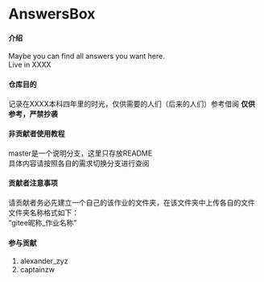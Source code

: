 # AnswersBox

#### 介绍
Maybe you can find all answers you want here.<br>
Live in XXXX

#### 仓库目的
记录在XXXX本科四年里的时光，仅供需要的人们（后来的人们）参考借阅
**仅供参考，严禁抄袭**

#### 非贡献者使用教程

master是一个说明分支，这里只存放README<br>
具体内容请按照各自的需求切换分支进行查阅

#### 贡献者注意事项

请贡献者务必先建立一个自己的该作业的文件夹，在该文件夹中上传各自的文件<br>
文件夹名称格式如下：<br>
“gitee昵称_作业名称”

#### 参与贡献

1.  alexander_zyz<br>
2.  captainzw<br>